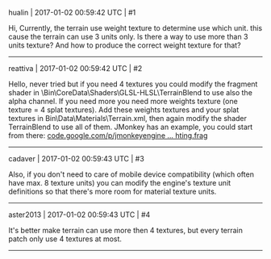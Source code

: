 hualin | 2017-01-02 00:59:42 UTC | #1

Hi,
Currently, the terrain use weight texture to determine use which unit. this cause the terrain can use 3 units only. Is there a way to use more than 3 units texture?
And how to produce the correct weight texture for that?

-------------------------

reattiva | 2017-01-02 00:59:42 UTC | #2

Hello, never tried but if you need 4 textures you could modify the fragment shader in \Bin\CoreData\Shaders\GLSL-HLSL\TerrainBlend to use also the alpha channel.
If you need more you need more weights texture (one texture = 4 splat textures). Add these weights textures and your splat textures in Bin\Data\Materials\Terrain.xml, then again modify the shader TerrainBlend to use all of them. JMonkey has an example, you could start from there:
[code.google.com/p/jmonkeyengine ... hting.frag](https://code.google.com/p/jmonkeyengine/source/browse/trunk/engine/src/terrain/Common/MatDefs/Terrain/TerrainLighting.frag)

-------------------------

cadaver | 2017-01-02 00:59:43 UTC | #3

Also, if you don't need to care of mobile device compatibility (which often have max. 8 texture units) you can modify the engine's texture unit definitions so that there's more room for material texture units.

-------------------------

aster2013 | 2017-01-02 00:59:43 UTC | #4

It's better make terrain can use more then 4 textures, but every terrain patch only use 4 textures at most.

-------------------------

